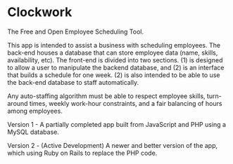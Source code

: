 Clockwork
=========

The Free and Open Employee Scheduling Tool.

This app is intended to assist a business with scheduling employees.  The back-end houses a database that can store employee data (name, skills, availability, etc).  The front-end is divided into two sections.  (1) is designed to allow a user to manipulate the backend database, and (2) is an interface that builds a schedule for one week.  (2) is also intended to be able to use the back-end database to staff automatically.

Any auto-staffing algorithm must be able to respect employee skills, turn-around times, weekly work-hour constraints, and a fair balancing of hours among employees.


Version 1 - A partially completed app built from JavaScript and PHP using a MySQL database.  

Version 2 - (Active Development) A newer and better version of the app, which using Ruby on Rails to replace the PHP code.  
